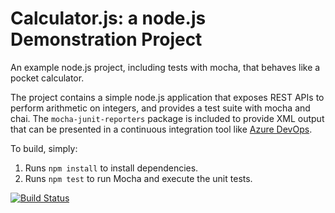 Calculator.js: a node.js Demonstration Project
==============================================
An example node.js project, including tests with mocha, that behaves like
a pocket calculator.

The project contains a simple node.js application that exposes REST APIs
to perform arithmetic on integers, and provides a test suite with mocha
and chai.  The `mocha-junit-reporters` package is included to provide XML
output that can be presented in a continuous integration tool like
[Azure DevOps](https://azure.com/devops).

To build, simply:

1. Runs `npm install` to install dependencies.
2. Runs `npm test` to run Mocha and execute the unit tests.

[![Build Status](https://dev.azure.com/elyesothmani0987/Enabling%20Continuous%20Integration%20with%20Azure%20Pipelines/_apis/build/status/elyesOTH.calculator?branchName=master)](https://dev.azure.com/elyesothmani0987/Enabling%20Continuous%20Integration%20with%20Azure%20Pipelines/_build/latest?definitionId=11&branchName=master)
